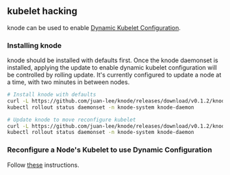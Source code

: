 ## kubelet hacking

knode can be used to enable 
[Dynamic Kubelet Configuration](https://kubernetes.io/blog/2018/07/11/dynamic-kubelet-configuration/).

### Installing knode

knode should be installed with defaults first. Once the knode daemonset is installed, applying the
update to enable dynamic kubelet configuration will be controlled by rolling update. It's currently
configured to update a node at a time, with two minutes in between nodes.

``` bash
# Install knode with defaults
curl -L https://github.com/juan-lee/knode/releases/download/v0.1.2/knode-default.yaml | kubectl apply -f -
kubectl rollout status daemonset -n knode-system knode-daemon

# Update knode to move reconfigure kubelet
curl -L https://github.com/juan-lee/knode/releases/download/v0.1.2/knode-kubelet.yaml | kubectl apply -f -
kubectl rollout status daemonset -n knode-system knode-daemon
```

### Reconfigure a Node's Kubelet to use Dynamic Configuration

Follow [these](https://kubernetes.io/docs/tasks/administer-cluster/reconfigure-kubelet/)
instructions.


